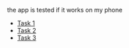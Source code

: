 the app is tested if it works on my phone

-   [Task 1](Task%201)
-   [Task 2](Task%202)
-   [Task 3](Task%203)
